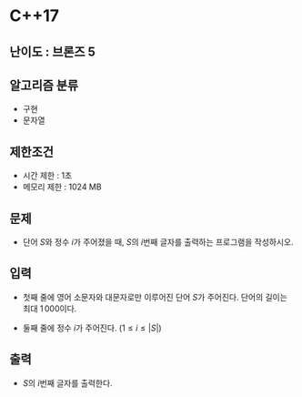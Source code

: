 # C++17

## 난이도 : 브론즈 5

## 알고리즘 분류
  - 구현
  - 문자열

## 제한조건
  - 시간 제한 : 1초
  - 메모리 제한 : 1024 MB

## 문제
  - 단어 $S$와 정수 $i$가 주어졌을 때, $S$의 $i$번째 글자를 출력하는 프로그램을 작성하시오.

## 입력
  - 첫째 줄에 영어 소문자와 대문자로만 이루어진 단어 $S$가 주어진다. 단어의 길이는 최대 $1\,000$이다.

  - 둘째 줄에 정수 $i$가 주어진다. ($1 \le i \le \left|S\right|$)

## 출력
  - $S$의 $i$번째 글자를 출력한다.
